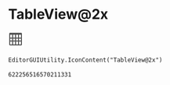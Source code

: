 # TableView@2x
![](/img/TableView@2x.png)

``` CSharp
EditorGUIUtility.IconContent("TableView@2x")
```
```
622256516570211331
```
